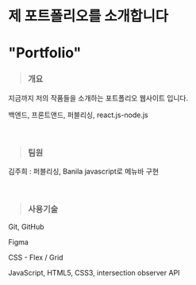 <h1>제 포트폴리오를 소개합니다</h1>

<h1>"Portfolio"</h1>

<blockquote><h3>개요</h3></blockquote>
<p>지금까지 저의 작품들을 소개하는 포트폴리오 웹사이트 입니다.</p>
<p>백엔드, 프론트앤드, 퍼블리싱, react.js-node.js</p>
<br>

<blockquote><h3>팀원</h3></blockquote>
<p>김주희 : 퍼블리싱, Banila javascript로 메뉴바 구현</p>
<br>

<blockquote><h3>사용기술</h3></blockquote>
<p>Git, GitHub</p>
<p>Figma</p>
<p>CSS - Flex / Grid</p>
<p>JavaScript, HTML5, CSS3, intersection observer API</p>

<br>
